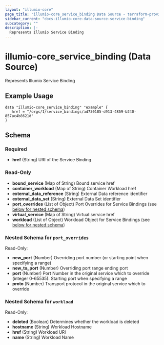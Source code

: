 ```yaml
---
layout: "illumio-core"
page_title: "illumio-core_service_binding Data Source - terraform-provider-illumio-core"
sidebar_current: "docs-illumio-core-data-source-service-binding"
subcategory: ""
description: |-
  Represents Illumio Service Binding
---
```


# illumio-core_service_binding (Data Source)

Represents Illumio Service Binding

Example Usage
------------

```hcl
data "illumio-core_service_binding" "example" {
   href = "/orgs/1/service_bindings/ad730105-d913-4859-b240-857ac4b8621d"
}
```

## Schema

### Required

- **href** (String) URI of the Service Binding

### Read-Only

- **bound_service** (Map of String) Bound service href
- **container_workload** (Map of String) Container Workload href
- **external_data_reference** (String) External Data reference identifier
- **external_data_set** (String) External Data Set identifier
- **port_overrides** (List of Object) Port Overrides for Service Bindings (see [below for nested schema](#nestedatt--port_overrides))
- **virtual_service** (Map of String) Virtual service href
- **workload** (List of Object) Workload Object for Service Bindings (see [below for nested schema](#nestedatt--workload))

<a id="nestedatt--port_overrides"></a>
### Nested Schema for `port_overrides`

Read-Only:

- **new_port** (Number) Overriding port number (or starting point when specifying a range)
- **new_to_port** (Number) Overriding port range ending port
- **port** (Number) Port Number in the original service which to override (integer 0-65535). Starting port when specifying a range
- **proto** (Number) Transport protocol in the original service which to override


<a id="nestedatt--workload"></a>
### Nested Schema for `workload`

Read-Only:

- **deleted** (Boolean) Determines whether the workload is deleted
- **hostname** (String) Workload Hostname
- **href** (String) Workload URI
- **name** (String) Workload Name


